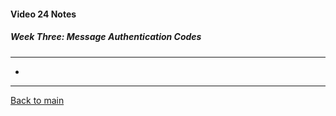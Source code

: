 #### Video 24 Notes

##### Week Three: Message Authentication Codes
---
- 

---

[Back to main](https://github.com/rot0xd/Coursera/blob/master/Cryptography/I/README.md)

